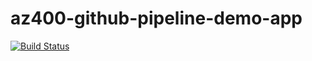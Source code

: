 # az400-github-pipeline-demo-app
[![Build Status](https://dev.azure.com/mpflynnx01/devops22052023_agile/_apis/build/status%2FDevops190523.az400-github-pipeline-demo-app?branchName=main)](https://dev.azure.com/mpflynnx01/devops22052023_agile/_build/latest?definitionId=6&branchName=main)
